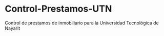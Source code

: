 # Control-Prestamos-UTN
Control de prestamos de inmobiliario para la Universidad Tecnológica de Nayarit
